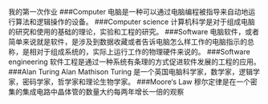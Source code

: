 我的第一次作业
###Computer
电脑是一种可以通过电脑编程被指导来自动地运行算法和逻辑操作的设备。
###Computer science
计算机科学是对于组成电脑的研究和使用的基础的理论，实验和工程的研究。
###Software
电脑软件，或者简单来说就是软件，是涉及到数据收藏或者告诉电脑怎么样工作的电脑指示的总称，是相对于组成系统的，实际上运行工作的物理硬件来说的。
###Software engineering
软件工程是通过一种系统有条理的方式促进软件发展的工程的应用。
###Alan Turing
Alan Mathison Turing 是一个英国电脑科学家，数学家，逻辑学家，密码学家，哲学家和理论生物学家。
###Moore‘s Law
穆尔定律是在一个密集的集成电路中晶体管的数量大约每两年增长一倍的观察
